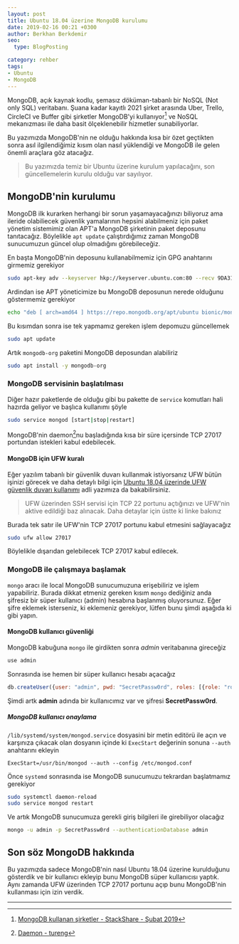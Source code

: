 ```yaml
---
layout: post
title: Ubuntu 18.04 üzerine MongoDB kurulumu
date: 2019-02-16 00:21 +0300
author: Berkhan Berkdemir
seo:
  type: BlogPosting

category: rehber
tags:
- Ubuntu
- MongoDB
---
```


MongoDB, açık kaynak kodlu, şemasız döküman-tabanlı bir NoSQL (Not only SQL)
veritabanı. Şuana kadar kayıtlı 2021 şirket arasında Uber, Trello, CircleCI ve
Buffer gibi şirketler MongoDB'yi kullanıyor[^1] ve NoSQL mekanızması ile daha
basit ölçeklenebilir hizmetler sunabiliyorlar.

Bu yazımızda MongoDB'nin ne olduğu hakkında kısa bir özet geçtikten sonra asıl
ilgilendiğimiz kısım olan nasıl yüklendiği ve MongoDB ile gelen önemli araçlara
göz atacağız.

> Bu yazımızda temiz bir Ubuntu üzerine kurulum yapılacağını, son
> güncellemelerin kurulu olduğu var sayılıyor.

## MongoDB'nin kurulumu

MongoDB ilk kurarken herhangi bir sorun yaşamayacağınızı biliyoruz ama ileride
olabiliecek güvenlik yamalarının hepsini alabilmeniz için paket yönetim
sistemimiz olan APT'a MongoDB şirketinin paket deposunu tanıtacağız. Böylelikle
`apt update` çalıştırdığımız zaman MongoDB sunucumuzun güncel olup olmadığını
görebileceğiz.

En başta MongoDB'nin deposunu kullanabilmemiz için GPG anahtarını girmemiz
gerekiyor

```bash
sudo apt-key adv --keyserver hkp://keyserver.ubuntu.com:80 --recv 9DA31620334BD75D9DCB49F368818C72E52529D4
```

Ardindan ise APT yöneticimize bu MongoDB deposunun nerede olduğunu göstermemiz
gerekiyor

```bash
echo "deb [ arch=amd64 ] https://repo.mongodb.org/apt/ubuntu bionic/mongodb-org/4.0 multiverse" | sudo tee /etc/apt/sources.list.d/mongodb-org-4.0.list
```

Bu kısımdan sonra ise tek yapmamız gereken işlem depomuzu güncellemek

```bash
sudo apt update
```

Artık `mongodb-org` paketini MongoDB deposundan alabiliriz

```bash
sudo apt install -y mongodb-org
```

### MongoDB servisinin başlatılması

Diğer hazır paketlerde de olduğu gibi bu pakette de `service` komutları hali
hazırda geliyor ve başlıca kullanımı şöyle

```bash
sudo service mongod [start|stop|restart]
```

MongoDB'nin daemon[^2]nu başladığında kısa bir süre içersinde TCP 27017
portundan istekleri kabul edebilecek.

#### MongoDB için UFW kuralı

Eğer yazılım tabanlı bir güvenlik duvarı kullanmak istiyorsanız UFW bütün
işinizi görecek ve daha detaylı bilgi için
[Ubuntu 18.04 üzerinde UFW güvenlik duvarı kullanımı](/2019/01/ubuntu-18-04-üzerinde-ufw-güvenlik-duvarı-kullanımı)
adli yazımıza da bakabilirsiniz.

> UFW üzerinden SSH servisi için TCP 22 portunu açtığınızı ve UFW'nin aktive
> edildiği baz alınacak. Daha detaylar için üstte ki linke bakınız

Burada tek satır ile UFW'nin TCP 27017 portunu kabul etmesini sağlayacağız

```bash
sudo ufw allow 27017
```

Böylelikle dışarıdan gelebilecek TCP 27017 kabul edilecek.

### MongoDB ile çalışmaya başlamak

`mongo` aracı ile local MongoDB sunucumuzuna erişebiliriz ve işlem yapabiliriz.
Burada dikkat etmeniz gereken kısım `mongo` dediğiniz anda şifresiz bir
süper kullanıcı (admin) hesabına başlanmış oluyorsunuz. Eğer şifre eklemek
isterseniz, ki eklemeniz gerekiyor, lütfen bunu şimdi aşağıda ki gibi yapın.

#### MongoDB kullanıcı güvenliği

MongoDB kabuğuna `mongo` ile girdikten sonra *admin* veritabanına gireceğiz

```javascript
use admin
```

Sonrasında ise hemen bir süper kullanıcı hesabı açacağız

```javascript
db.createUser({user: "admin", pwd: "SecretPassw0rd", roles: [{role: "root", db: "admin"}]})
```

Şimdi artk **admin** adında bir kullanıcımız var ve şifresi **SecretPassw0rd**.

##### MongoDB kullanıcı onaylama

`/lib/systemd/system/mongod.service` dosyasini bir metin editörü ile açın
ve karşınıza çıkacak olan dosyanın içinde ki `ExecStart` değerinin sonuna
`--auth` anahtarını ekleyin

```
ExecStart=/usr/bin/mongod --auth --config /etc/mongod.conf
```

Önce `systemd` sonrasında ise MongoDB sunucumuzu tekrardan başlatmamız gerekiyor

```bash
sudo systemctl daemon-reload
sudo service mongod restart
```

Ve artık MongoDB sunucumuza gerekli giriş bilgileri ile girebiliyor olacağız

```bash
mongo -u admin -p SecretPassw0rd --authenticationDatabase admin
```

## Son söz MongoDB hakkında

Bu yazımızda sadece MongoDB'nin nasıl Ubuntu 18.04 üzerine kurulduğunu
gösterdik ve bir kullanıcı ekleyip bunu MongoDB süper kullanıcısı yaptık. Aynı
zamanda UFW üzerinden TCP 27017 portunu açıp bunu MongoDB'nin kullanması için
izin verdik.

---

[^1]: [MongoDB kullanan şirketler - StackShare - Şubat 2019](https://stackshare.io/mongodb)
[^2]: [Daemon - tureng](https://tureng.com/en/turkish-english/daemon)
